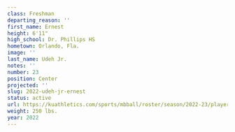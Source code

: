 ```yaml
---
class: Freshman
departing_reason: ''
first_name: Ernest
height: 6'11"
high_school: Dr. Phillips HS
hometown: Orlando, Fla.
image: ''
last_name: Udeh Jr.
notes: ''
number: 23
position: Center
projected: ''
slug: 2022-udeh-jr-ernest
status: active
url: https://kuathletics.com/sports/mbball/roster/season/2022-23/player/ernest-udeh-jr/
weight: 250 lbs.
year: 2022
---
```

